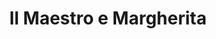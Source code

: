 ---
layout: card_flex_nav
lang: IT
title:  Il Maestro e Margherita
isbn: 9788817100717
cover: /assets/images/IT/MM_IT_002_front.jpg
bcover: /assets/images/IT/MM_IT_002_back.jpg
pubyr: 2020
editor: Ed. BUR Rizzoli 
acqdt: 08/2021
acqplace: Rive del Garda
contrib: P
---